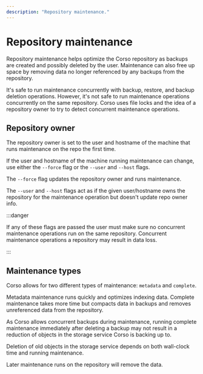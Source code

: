 ```yaml
---
description: "Repository maintenance."
---
```


# Repository maintenance

Repository maintenance helps optimize the Corso repository as backups are created and possibly deleted by the user.
Maintenance can also free up space by removing data no longer referenced by any backups from the repository.

It's safe to run maintenance concurrently with backup, restore, and backup deletion operations. However, it's not safe
to run maintenance operations concurrently on the same repository. Corso uses file locks and the idea of a repository
owner to try to detect concurrent maintenance operations.

## Repository owner

The repository owner is set to the user and hostname of the machine that runs maintenance on the repo the first time.  

If the user and hostname of the machine running maintenance can change, use either the `--force` flag or the `--user`
and `--host` flags.

The `--force` flag updates the repository owner and runs maintenance.

The `--user` and `--host` flags act as if the given user/hostname owns the repository for the maintenance operation but
doesn't update repo owner info.

:::danger

If any of these flags are passed the user must make sure no concurrent maintenance operations run on the same
repository. Concurrent maintenance operations a repository may result in data loss.

:::

## Maintenance types

Corso allows for two different types of maintenance: `metadata` and `complete`.

Metadata maintenance runs quickly and optimizes indexing data. Complete maintenance takes more time but compacts data in
backups and removes unreferenced data from the repository.

As Corso allows concurrent backups during maintenance, running complete maintenance immediately after deleting a backup
may not result in a reduction of objects in the storage service Corso is backing up to.

Deletion of old objects in the storage service depends on both wall-clock time and running maintenance.

Later maintenance runs on the repository will remove the data.
